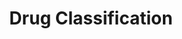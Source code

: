 ---
title: Drug Classification
emoji: 🌍
colorFrom: purple
colorTo: gray
sdk: gradio
sdk_version: 5.38.0
app_file: app.py
pinned: false
license: apache-2.0
---